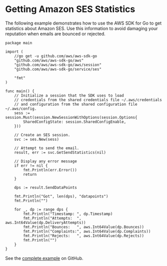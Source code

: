 # Getting Amazon SES Statistics<a name="ses-example-get-statistics"></a>

The following example demonstrates how to use the AWS SDK for Go to get statistics about Amazon SES\. Use this information to avoid damaging your reputation when emails are bounced or rejected\.

```
package main

import (
    //go get -u github.com/aws/aws-sdk-go
    "github.com/aws/aws-sdk-go/aws"
    "github.com/aws/aws-sdk-go/aws/session"
    "github.com/aws/aws-sdk-go/service/ses"

    "fmt"
)

func main() {
    // Initialize a session that the SDK uses to load
    // credentials from the shared credentials file ~/.aws/credentials
    // and configuration from the shared configuration file ~/.aws/config.
    sess := session.Must(session.NewSessionWithOptions(session.Options{
        SharedConfigState: session.SharedConfigEnable,
    }))

    // Create an SES session.
    svc := ses.New(sess)
    
    // Attempt to send the email.
    result, err := svc.GetSendStatistics(nil)
    
    // Display any error message
    if err != nil {
        fmt.Println(err.Error())
        return
    }

    dps := result.SendDataPoints

    fmt.Println("Got", len(dps), "datapoints")
    fmt.Println("")

    for _, dp := range dps {
        fmt.Println("Timestamp: ", dp.Timestamp)
        fmt.Println("Attempts:  ", aws.Int64Value(dp.DeliveryAttempts))
        fmt.Println("Bounces:   ", aws.Int64Value(dp.Bounces))
        fmt.Println("Complaints:", aws.Int64Value(dp.Complaints))
        fmt.Println("Rejects:   ", aws.Int64Value(dp.Rejects))
        fmt.Println("")
    }
}
```

See the [complete example](https://github.com/awsdocs/aws-doc-sdk-examples/blob/main/go/example_code/ses/ses_get_statistics.go) on GitHub\.